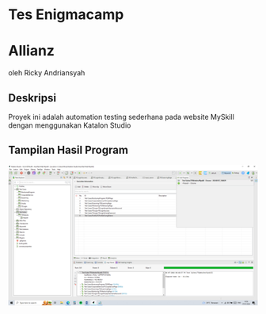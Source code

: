 # Tes Enigmacamp
# Allianz 
oleh Ricky Andriansyah

## Deskripsi
Proyek ini adalah automation testing sederhana pada website MySkill dengan menggunakan Katalon Studio

## Tampilan Hasil Program
![Tampilan Awal](ResultMySkill.png)
